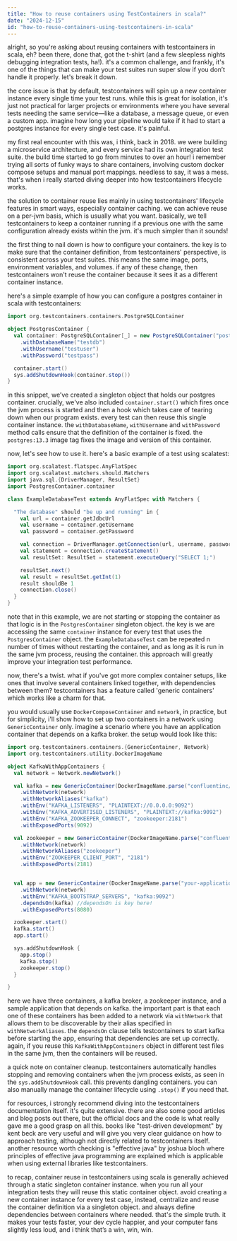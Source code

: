 ```yaml
---
title: "How to reuse containers using TestContainers in scala?"
date: "2024-12-15"
id: "how-to-reuse-containers-using-testcontainers-in-scala"
---
```


alright, so you're asking about reusing containers with testcontainers in scala, eh? been there, done that, got the t-shirt (and a few sleepless nights debugging integration tests, ha!). it's a common challenge, and frankly, it's one of the things that can make your test suites run super slow if you don’t handle it properly. let's break it down.

the core issue is that by default, testcontainers will spin up a new container instance every single time your test runs. while this is great for isolation, it's just not practical for larger projects or environments where you have several tests needing the same service—like a database, a message queue, or even a custom app. imagine how long your pipeline would take if it had to start a postgres instance for every single test case. it's painful.

my first real encounter with this was, i think, back in 2018. we were building a microservice architecture, and every service had its own integration test suite. the build time started to go from minutes to over an hour! i remember trying all sorts of funky ways to share containers, involving custom docker compose setups and manual port mappings. needless to say, it was a mess. that's when i really started diving deeper into how testcontainers lifecycle works.

the solution to container reuse lies mainly in using testcontainers' lifecycle features in smart ways, especially container caching. we can achieve reuse on a per-jvm basis, which is usually what you want. basically, we tell testcontainers to keep a container running if a previous one with the same configuration already exists within the jvm. it's much simpler than it sounds!

the first thing to nail down is how to configure your containers. the key is to make sure that the container definition, from testcontainers' perspective, is consistent across your test suites. this means the same image, ports, environment variables, and volumes. if any of these change, then testcontainers won't reuse the container because it sees it as a different container instance.

here's a simple example of how you can configure a postgres container in scala with testcontainers:

```scala
import org.testcontainers.containers.PostgreSQLContainer

object PostgresContainer {
  val container: PostgreSQLContainer[_] = new PostgreSQLContainer("postgres:13.3")
    .withDatabaseName("testdb")
    .withUsername("testuser")
    .withPassword("testpass")

  container.start()
  sys.addShutdownHook(container.stop())
}
```

in this snippet, we’ve created a singleton object that holds our postgres container. crucially, we've also included `container.start()` which fires once the jvm process is started and then a hook which takes care of tearing down when our program exists. every test can then reuse this single container instance. the `withDatabaseName`, `withUsername` and `withPassword` method calls ensure that the definition of the container is fixed. the `postgres:13.3` image tag fixes the image and version of this container.

now, let's see how to use it. here's a basic example of a test using scalatest:

```scala
import org.scalatest.flatspec.AnyFlatSpec
import org.scalatest.matchers.should.Matchers
import java.sql.{DriverManager, ResultSet}
import PostgresContainer.container

class ExampleDatabaseTest extends AnyFlatSpec with Matchers {

  "The database" should "be up and running" in {
    val url = container.getJdbcUrl
    val username = container.getUsername
    val password = container.getPassword

    val connection = DriverManager.getConnection(url, username, password)
    val statement = connection.createStatement()
    val resultSet: ResultSet = statement.executeQuery("SELECT 1;")

    resultSet.next()
    val result = resultSet.getInt(1)
    result shouldBe 1
    connection.close()
  }
}
```

note that in this example, we are not starting or stopping the container as that logic is in the `PostgresContainer` singleton object. the key is we are accessing the same `container` instance for every test that uses the `PostgresContainer` object. the `ExampleDatabaseTest` can be repeated n number of times without restarting the container, and as long as it is run in the same jvm process, reusing the container. this approach will greatly improve your integration test performance.

now, there's a twist. what if you've got more complex container setups, like ones that involve several containers linked together, with dependencies between them? testcontainers has a feature called 'generic containers' which works like a charm for that.

you would usually use `DockerComposeContainer` and `network`, in practice, but for simplicity, i'll show how to set up two containers in a network using `GenericContainer` only. imagine a scenario where you have an application container that depends on a kafka broker. the setup would look like this:

```scala
import org.testcontainers.containers.{GenericContainer, Network}
import org.testcontainers.utility.DockerImageName

object KafkaWithAppContainers {
  val network = Network.newNetwork()

  val kafka = new GenericContainer(DockerImageName.parse("confluentinc/cp-kafka:latest"))
    .withNetwork(network)
    .withNetworkAliases("kafka")
    .withEnv("KAFKA_LISTENERS", "PLAINTEXT://0.0.0.0:9092")
    .withEnv("KAFKA_ADVERTISED_LISTENERS", "PLAINTEXT://kafka:9092")
    .withEnv("KAFKA_ZOOKEEPER_CONNECT", "zookeeper:2181")
    .withExposedPorts(9092)

  val zookeeper = new GenericContainer(DockerImageName.parse("confluentinc/cp-zookeeper:latest"))
    .withNetwork(network)
    .withNetworkAliases("zookeeper")
    .withEnv("ZOOKEEPER_CLIENT_PORT", "2181")
    .withExposedPorts(2181)


  val app = new GenericContainer(DockerImageName.parse("your-application-image:latest"))
    .withNetwork(network)
    .withEnv("KAFKA_BOOTSTRAP_SERVERS", "kafka:9092")
    .dependsOn(kafka) //dependsOn is key here!
    .withExposedPorts(8080)

  zookeeper.start()
  kafka.start()
  app.start()

  sys.addShutdownHook {
    app.stop()
    kafka.stop()
    zookeeper.stop()
  }

}
```

here we have three containers, a kafka broker, a zookeeper instance, and a sample application that depends on kafka. the important part is that each one of these containers has been added to a network via `withNetwork` that allows them to be discoverable by their alias specified in `withNetworkAliases`. the `dependsOn` clause tells testcontainers to start kafka before starting the app, ensuring that dependencies are set up correctly. again, if you reuse this `KafkaWithAppContainers` object in different test files in the same jvm, then the containers will be reused.

a quick note on container cleanup. testcontainers automatically handles stopping and removing containers when the jvm process exists, as seen in the `sys.addShutdownHook` call. this prevents dangling containers. you can also manually manage the container lifecycle using `.stop()` if you need that.

for resources, i strongly recommend diving into the testcontainers documentation itself. it's quite extensive. there are also some good articles and blog posts out there, but the official docs and the code is what really gave me a good grasp on all this. books like "test-driven development" by kent beck are very useful and will give you very clear guidance on how to approach testing, although not directly related to testcontainers itself. another resource worth checking is "effective java" by joshua bloch where principles of effective java programming are explained which is applicable when using external libraries like testcontainers.

to recap, container reuse in testcontainers using scala is generally achieved through a static singleton container instance. when you run all your integration tests they will reuse this static container object. avoid creating a new container instance for every test case, instead, centralize and reuse the container definition via a singleton object. and always define dependencies between containers where needed. that's the simple truth. it makes your tests faster, your dev cycle happier, and your computer fans slightly less loud, and i think that’s a win, win, win.
